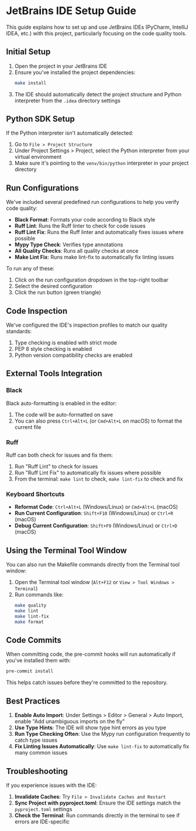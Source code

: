 # JetBrains IDE Setup Guide

This guide explains how to set up and use JetBrains IDEs (PyCharm, IntelliJ IDEA, etc.) with this project, particularly focusing on the code quality tools.

## Initial Setup

1. Open the project in your JetBrains IDE
2. Ensure you've installed the project dependencies:
   ```bash
   make install
   ```
3. The IDE should automatically detect the project structure and Python interpreter from the `.idea` directory settings

## Python SDK Setup

If the Python interpreter isn't automatically detected:

1. Go to `File > Project Structure`
2. Under Project Settings > Project, select the Python interpreter from your virtual environment
3. Make sure it's pointing to the `venv/bin/python` interpreter in your project directory

## Run Configurations

We've included several predefined run configurations to help you verify code quality:

- **Black Format**: Formats your code according to Black style
- **Ruff Lint**: Runs the Ruff linter to check for code issues
- **Ruff Lint Fix**: Runs the Ruff linter and automatically fixes issues where possible
- **Mypy Type Check**: Verifies type annotations
- **All Quality Checks**: Runs all quality checks at once
- **Make Lint Fix**: Runs make lint-fix to automatically fix linting issues

To run any of these:

1. Click on the run configuration dropdown in the top-right toolbar
2. Select the desired configuration
3. Click the run button (green triangle)

## Code Inspection

We've configured the IDE's inspection profiles to match our quality standards:

1. Type checking is enabled with strict mode
2. PEP 8 style checking is enabled
3. Python version compatibility checks are enabled

## External Tools Integration

### Black

Black auto-formatting is enabled in the editor:

1. The code will be auto-formatted on save
2. You can also press `Ctrl+Alt+L` (or `Cmd+Alt+L` on macOS) to format the current file

### Ruff

Ruff can both check for issues and fix them:

1. Run "Ruff Lint" to check for issues
2. Run "Ruff Lint Fix" to automatically fix issues where possible
3. From the terminal: `make lint` to check, `make lint-fix` to check and fix

### Keyboard Shortcuts

- **Reformat Code**: `Ctrl+Alt+L` (Windows/Linux) or `Cmd+Alt+L` (macOS)
- **Run Current Configuration**: `Shift+F10` (Windows/Linux) or `Ctrl+R` (macOS)
- **Debug Current Configuration**: `Shift+F9` (Windows/Linux) or `Ctrl+D` (macOS)

## Using the Terminal Tool Window

You can also run the Makefile commands directly from the Terminal tool window:

1. Open the Terminal tool window (`Alt+F12` or `View > Tool Windows > Terminal`)
2. Run commands like:
   ```bash
   make quality
   make lint
   make lint-fix
   make format
   ```

## Code Commits

When committing code, the pre-commit hooks will run automatically if you've installed them with:

```bash
pre-commit install
```

This helps catch issues before they're committed to the repository.

## Best Practices

1. **Enable Auto Import**: Under Settings > Editor > General > Auto Import, enable "Add unambiguous imports on the fly"
2. **Use Type Hints**: The IDE will show type hint errors as you type
3. **Run Type Checking Often**: Use the Mypy run configuration frequently to catch type issues
4. **Fix Linting Issues Automatically**: Use `make lint-fix` to automatically fix many common issues

## Troubleshooting

If you experience issues with the IDE:

1. **Invalidate Caches**: Try `File > Invalidate Caches and Restart`
2. **Sync Project with pyproject.toml**: Ensure the IDE settings match the `pyproject.toml` settings
3. **Check the Terminal**: Run commands directly in the terminal to see if errors are IDE-specific 
